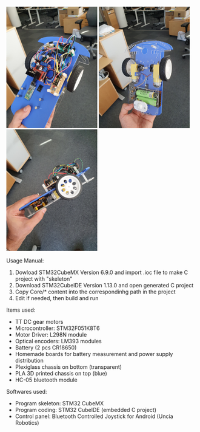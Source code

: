 <p float="left">
<img src="https://github.com/peterson94/RoboX_STM32F051/blob/main/Gallery/20230823_154839.jpg" alt="Pic1" width="240" height="320">
<img src="https://github.com/peterson94/RoboX_STM32F051/blob/main/Gallery/20230823_154855.jpg" alt="Pic2" width="240" height="320">
<img src="https://github.com/peterson94/RoboX_STM32F051/blob/main/Gallery/20230823_154907.jpg" alt="Pic3" width="240" height="320">
</p>

Usage Manual:
1) Dowload STM32CubeMX Version 6.9.0 and import .ioc file to make C project with "skeleton"
2) Download STM32CubeIDE Version 1.13.0 and open generated C project
3) Copy Core/* content into the correspondinhg path in the project
4) Edit if needed, then build and run

Items used:
- TT DC gear motors
- Microcontroller: STM32F051K8T6
- Motor Driver: L298N module
- Optical encoders: LM393 modules
- Battery (2 pcs CR18650)
- Homemade boards for battery measurement and power supply distribution
- Plexiglass chassis on bottom (transparent)
- PLA 3D printed chassis on top (blue)
- HC-05 bluetooth module

Softwares used:
- Program skeleton: STM32 CubeMX
- Program coding: STM32 CubeIDE (embedded C project)
- Control panel: Bluetooth Controlled Joystick for Android (Uncia Robotics)
